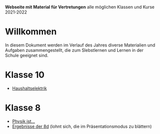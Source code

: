 **Webseite mit Material für Vertretungen**
	alle möglichen Klassen und Kurse 2021-2022

# Willkommen

In diesem Dokument werden im Verlauf des Jahres diverse Materialien und Aufgaben zusammengestellt, die zum Slebstlernen und Lernen in der Schule geeignet sind.

# Klasse 10

* [Haushaltselektrik](haushaltselektrik.md)

# Klasse 8

* [Physik ist...](physik_ist.slides.md)
 * [Ergebnisse der 8d](Physik_ist_---_8d.pdf) (lohnt sich, die im Präsentationsmodus zu blättern)
